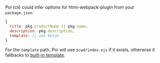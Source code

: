 Poi (cli) could infer options for html-webpack-plugin from your `package.json`:

```js
{
  title: pkg.productName || pkg.name,
  description: pkg.description,
  template: // see below
}
```

For the `template` path, Poi will use `$cwd/index.ejs` if it exists, otherwise it fallbacks to [built-in template](/lib/index.ejs).
